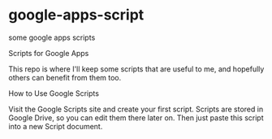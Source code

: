 # google-apps-script
some google apps scripts

Scripts for Google Apps

This repo is where I'll keep some scripts that are useful to me, and hopefully others can benefit from them too.

How to Use Google Scripts

Visit the Google Scripts site and create your first script. 
Scripts are stored in Google Drive, so you can edit them there later on.
Then just paste this script into a new Script document.
